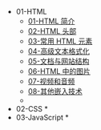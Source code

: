 * 01-HTML
  * [01-HTML 简介](./01-HTML/01-HTML%20简介.md)
  * [02-HTML 头部](./01-HTML/02-HTML%20头部.md)
  * [03-常用 HTML 元素](./01-HTML/03-常用%20HTML%20元素.md)
  * [04-高级文本格式化](./01-HTML/04-高级文本格式化.md)
  * [05-文档与网站结构](./01-HTML/05-文档与网站结构.md)
  * [06-HTML 中的图片](./01-HTML/06-HTML%20中的图片.md)
  * [07-视频和音频](./01-HTML/07-视频和音频.md)
  * [08-其他嵌入技术](./01-HTML/08-其他嵌入技术.md)
  * 
* 02-CSS
  * 
* 03-JavaScript
  * 